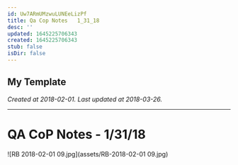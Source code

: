 ```yaml
---
id: Uw7ARmUMzwuLUNEeLizPf
title: Qa Cop Notes   1_31_18
desc: ''
updated: 1645225706343
created: 1645225706343
stub: false
isDir: false
---
```

My Template
---

_Created at 2018-02-01._
_Last updated at 2018-03-26._




---

# QA CoP Notes - 1/31/18


![RB 2018-02-01 09.jpg](assets/RB-2018-02-01 09.jpg)

